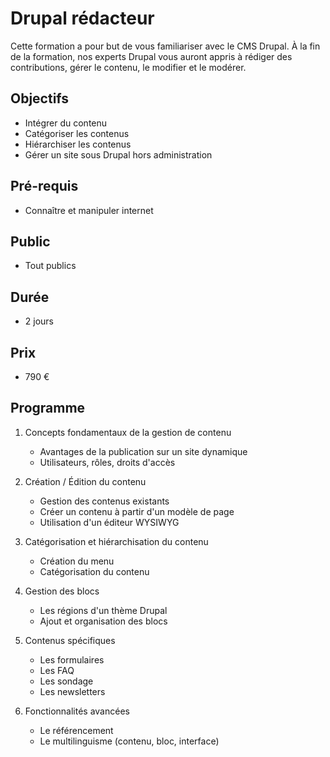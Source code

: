# Drupal rédacteur
Cette formation a pour but de vous familiariser avec le CMS Drupal. À la fin de la formation, nos experts Drupal vous auront appris à rédiger des contributions, gérer le contenu, le modifier et le modérer.

## Objectifs

   * Intégrer du contenu
   * Catégoriser les contenus
   * Hiérarchiser les contenus
   * Gérer un site sous Drupal hors administration

## Pré-requis
   * Connaître et manipuler internet

## Public
  * Tout publics

## Durée
* 2 jours

## Prix
* 790 €

## Programme
1. Concepts fondamentaux de la gestion de contenu
    * Avantages de la publication sur un site dynamique
    * Utilisateurs, rôles, droits d'accès

2. Création / Édition du contenu
    * Gestion des contenus existants
    * Créer un contenu à partir d'un modèle de page
    * Utilisation d'un éditeur WYSIWYG

3. Catégorisation et hiérarchisation du contenu
    * Création du menu
    * Catégorisation du contenu

4. Gestion des blocs
    * Les régions d'un thème Drupal
    * Ajout et organisation des blocs

5. Contenus spécifiques
    * Les formulaires
    * Les FAQ
    * Les sondage
    * Les newsletters

6. Fonctionnalités avancées
    * Le référencement
    * Le multilinguisme (contenu, bloc, interface)


